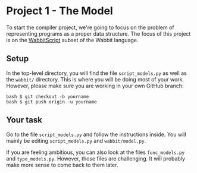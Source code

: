# Project 1 - The Model

To start the compiler project, we're going to focus on the problem of
representing programs as a proper data structure.  The focus of this
project is on the [WabbitScript](WabbitScript.md) subset of the Wabbit
language.

## Setup

In the top-level directory, you will find the file `script_models.py`
as well as the `wabbit/` directory.  This is where you will be doing
most of your work.  However, please make sure you are working in your
own GitHub branch:

```
bash $ git checkout -b yourname
bash $ git push origin -u yourname
```

## Your task

Go to the file `script_models.py` and follow the instructions inside.
You will mainly be editing `script_models.py` and `wabbit/model.py`.

If you are feeling ambitious, you can also look at the files
`func_models.py` and `type_models.py`.  However, those files are
challenging.  It will probably make more sense to come back to them
later.

